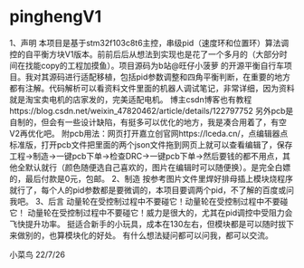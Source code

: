 # pinghengV1
1、声明
本项目是基于stm32f103c8t6主控，串级pid（速度环和位置环）算法调控的自平衡方块V1版本。前前后后从想法到实现也是花了一个多月的（大部分时间在找能copy的工程加摸鱼）。项目源码为b站@旺仔小菠萝 的开源平衡自行车项目。我对其源码进行适配移植，包括pid参数调整和四角平衡判断，在重要的地方都有注解。代码解析可以看资料文件里面的机器人调试笔记，非常详细，因为资料就是淘宝卖电机的店家发的，完美适配电机。
博主csdn博客也有教程https://blog.csdn.net/weixin_47820462/article/details/122797752
另外pcb是自制的，但会有一些设计缺陷，有挺多可以优化的地方，我是凑合用着了，有空V2再优化吧。
附pcb用法：网页打开嘉立创官网https://lceda.cn/，点编辑器点标准版，打开pcb文件把里面的两个json文件拖到网页上就可以查看编辑了，保存工程->制造->一键pcb下单->检查DRC->一键pcb下单->然后要钱的都不用点，其他全默认就行（颜色随便选自己喜欢的，图片在编辑时可以随便换）。是完全白嫖的，最后付款是0元，包邮。
2、制造
按参考图片文件里焊好排母插上模块烧程序就行了，每个人的pid参数都是要微调的，本项目要调两个pid，不了解的百度或问我吧。
3、后言
动量轮在受控制过程中不要碰它！动量轮在受控制过程中不要碰它！
动量轮在受控制过程中不要碰它！威力是很大的，尤其在pid调控中受阻力会飞快提升功率。
挺适合新手的小玩具，成本在130左右，但模块都是可以随时拔下来做别的，也算模块化的好处。
有什么想法疑问都可以问我，都可以交流。


   小菜鸟 22/7/26
